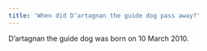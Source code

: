 ```yaml
---
title: 'When did D’artagnan the guide dog pass away?'
---
```

D’artagnan the guide dog was born on 10 March 2010.